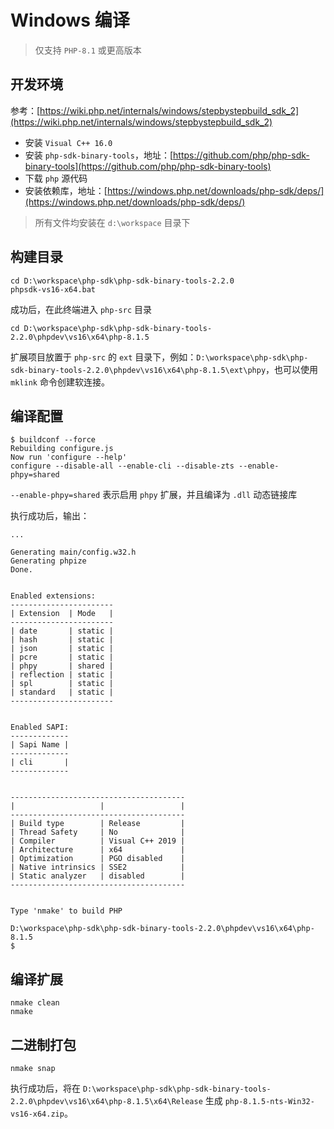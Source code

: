 # Windows 编译

> 仅支持 `PHP-8.1` 或更高版本

## 开发环境

参考：[https://wiki.php.net/internals/windows/stepbystepbuild_sdk_2](https://wiki.php.net/internals/windows/stepbystepbuild_sdk_2)

- 安装 `Visual C++ 16.0`
- 安装 `php-sdk-binary-tools`，地址：[https://github.com/php/php-sdk-binary-tools](https://github.com/php/php-sdk-binary-tools)
- 下载 `php` 源代码
- 安装依赖库，地址：[https://windows.php.net/downloads/php-sdk/deps/](https://windows.php.net/downloads/php-sdk/deps/)


> 所有文件均安装在 `d:\workspace` 目录下


## 构建目录

```shell
cd D:\workspace\php-sdk\php-sdk-binary-tools-2.2.0
phpsdk-vs16-x64.bat
```

成功后，在此终端进入 `php-src` 目录

```shell
cd D:\workspace\php-sdk\php-sdk-binary-tools-2.2.0\phpdev\vs16\x64\php-8.1.5
```

扩展项目放置于 `php-src` 的 `ext` 目录下，例如：`D:\workspace\php-sdk\php-sdk-binary-tools-2.2.0\phpdev\vs16\x64\php-8.1.5\ext\phpy`，也可以使用 `mklink` 命令创建软连接。


## 编译配置

```shell
$ buildconf --force
Rebuilding configure.js
Now run 'configure --help'
configure --disable-all --enable-cli --disable-zts --enable-phpy=shared
```

`--enable-phpy=shared` 表示启用 `phpy` 扩展，并且编译为 `.dll` 动态链接库

执行成功后，输出：

```shell
...

Generating main/config.w32.h
Generating phpize
Done.


Enabled extensions:
-----------------------
| Extension  | Mode   |
-----------------------
| date       | static |
| hash       | static |
| json       | static |
| pcre       | static |
| phpy       | shared |
| reflection | static |
| spl        | static |
| standard   | static |
-----------------------


Enabled SAPI:
-------------
| Sapi Name |
-------------
| cli       |
-------------


---------------------------------------
|                   |                 |
---------------------------------------
| Build type        | Release         |
| Thread Safety     | No              |
| Compiler          | Visual C++ 2019 |
| Architecture      | x64             |
| Optimization      | PGO disabled    |
| Native intrinsics | SSE2            |
| Static analyzer   | disabled        |
---------------------------------------


Type 'nmake' to build PHP

D:\workspace\php-sdk\php-sdk-binary-tools-2.2.0\phpdev\vs16\x64\php-8.1.5
$
```


## 编译扩展
```shell
nmake clean
nmake
```

## 二进制打包

```shell
nmake snap
```

执行成功后，将在 `D:\workspace\php-sdk\php-sdk-binary-tools-2.2.0\phpdev\vs16\x64\php-8.1.5\x64\Release` 生成 `php-8.1.5-nts-Win32-vs16-x64.zip`。